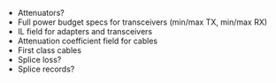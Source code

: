 
- Attenuators?
- Full power budget specs for transceivers (min/max TX, min/max RX)
- IL field for adapters and transceivers
- Attenuation coefficient field for cables
- First class cables
- Splice loss?
- Splice records?